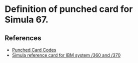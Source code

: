 # Definition of punched card for Simula 67.

## References

- [Punched Card Codes](http://homepage.cs.uiowa.edu/~jones/cards/codes.html)
- [Simula reference card for IBM system /360 and /370](http://simula67.at.ifi.uio.no/Archive/Refcard-71/simula-ref-card.pdf)
